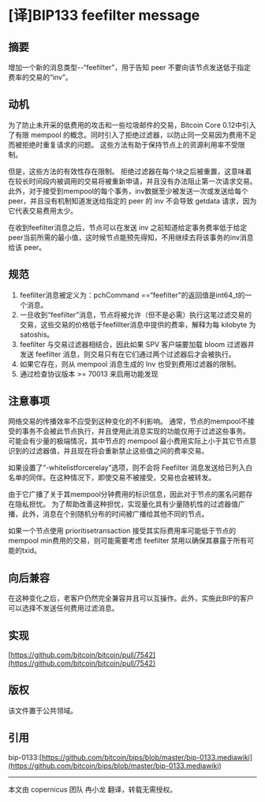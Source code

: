 # [译]BIP133 feefilter message

## 摘要

增加一个新的消息类型--“feefilter”，用于告知 peer 不要向该节点发送低于指定费率的交易的“inv”。

## 动机

为了防止未开采的低费用的攻击和一些垃圾邮件的交易，Bitcoin Core 0.12中引入了有限 mempool 的概念。同时引入了拒绝过滤器，以防止同一交易因为费用不足而被拒绝时重复请求的问题。 这些方法有助于保持节点上的资源利用率不受限制。
	
但是，这些方法的有效性存在限制。 拒绝过滤器在每个块之后被重置，这意味着在较长时间段内被调用的交易将被重新申请，并且没有办法阻止第一次请求交易。 此外，对于接受到mempool的每个事务，inv数据至少被发送一次或发送给每个 peer，并且没有机制知道发送给指定的 peer 的 inv 不会导致 getdata 请求，因为它代表交易费用太少。

在收到feefilter消息之后，节点可以在发送 inv 之前知道给定事务费率低于给定peer当前所需的最小值，这时候节点能预先得知，不用继续去将该事务的inv消息给该 peer。

## 规范

1. feefilter消息被定义为：pchCommand ==“feefilter”的返回值是int64_t的一个消息。
2. 一旦收到“feefilter”消息，节点将被允许（但不是必需）执行这笔过滤交易的交易，这些交易的价格低于feefillter消息中提供的费率，解释为每 kilobyte 为 satoshis。
3. feefilter 与交易过滤器相结合，因此如果 SPV 客户端要加载 bloom 过滤器并发送 feefilter 消息，则交易只有在它们通过两个过滤器后才会被执行。
4. 如果它存在，则从 mempool 消息生成的 Inv 也受到费用过滤器的限制。
5. 通过检查协议版本 >= 70013 来启用功能发现

## 注意事项

网络交易的传播效率不应受到这种变化的不利影响。 通常，节点的mempool不接受的事务不会被此节点执行，并且使用此消息实现的功能仅用于过滤这些事务。 可能会有少量的极端情况，其中节点的 mempool 最小费用实际上小于其它节点意识到的过滤器值，并且现在将会重新禁止这些值之间的费率交易。

如果设置了“-whitelistforcerelay”选项，则不会将 Feefilter 消息发送给已列入白名单的同伴。在这种情况下，即使交易不被接受，交易也会被转发。

由于它广播了关于其mempool分钟费用的标识信息，因此对于节点的匿名问题存在隐私担忧。 为了帮助改善这种担忧，实现量化具有少量随机性的过滤器值广播，此外，消息在个别随机分布的时间被广播给其他不同的节点。

如果一个节点使用 prioritisetransaction 接受其实际费用率可能低于节点的 mempool min费用的交易，则可能需要考虑 feefilter 禁用以确保其暴露于所有可能的txid。

## 向后兼容

在这种变化之后，老客户仍然完全兼容并且可以互操作。此外，实施此BIP的客户可以选择不发送任何费用过滤消息。

## 实现

[https://github.com/bitcoin/bitcoin/pull/7542](https://github.com/bitcoin/bitcoin/pull/7542)

## 版权

该文件置于公共领域。
## 引用
bip-0133:[https://github.com/bitcoin/bips/blob/master/bip-0133.mediawiki](https://github.com/bitcoin/bips/blob/master/bip-0133.mediawiki)

***
本文由 copernicus 团队 冉小龙 翻译，转载无需授权。



